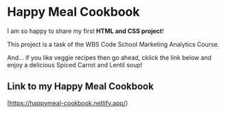 # Happy Meal Cookbook

I am so happy to share my first **HTML and CSS project**! 

This project is a task of the WBS Code School Marketing Analytics Course. 

And... if you like veggie recipes then go ahead, cklick the link below and enjoy a delicious Spiced Carrot and Lentil soup!




## Link to my Happy Meal Cookbook

[https://happymeal-cookbook.netlify.app/)
